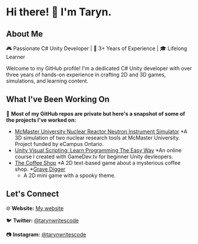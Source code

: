 # Hi there! 👋 I'm Taryn.

## About Me

🎮 Passionate C# Unity Developer | 🚀 3+ Years of Experience | 🎓 Lifelong Learner

Welcome to my GitHub profile! I'm a dedicated C# Unity developer with over three years of hands-on experience in crafting 2D and 3D games, simulations, and learning content. 

## What I've Been Working On

📝 **Most of my GitHub repos are private but here's a snapshot of some of the projects I've worked on:**

* <a href="https://tarynmcmillan.com/mcmaster-simulation/">McMaster University Nuclear Reactor Neutron Instrument Simulator</a>
    *A 3D simulation of two nuclear research tools at McMaster University. Project funded by eCampus Ontario.
* <a href="https://www.gamedev.tv/p/unity-visual-scripting/">Unity Visual Scripting: Learn Programming The Easy Way</a>
    *An online course I created with GameDev.tv for beginner Unity devleopers. 
* <a href="https://mystic-mill-games.itch.io/the-coffee-shop">The Coffee Shop</a>
    *A 2D text-based game about a mysterious coffee shop.
*<a href="https://mystic-mill-games.itch.io/grave-digger">Grave Digger</a>
    * A 2D mini game with a spooky theme.

## Let's Connect

🌐 **Website:** [My website](https://www.tarynmcmillan.com)

🐦 **Twitter:** [@tarynwritescode](https://twitter.com/tarynwritescode)

📷 **Instagram:** [@tarynwritescode](https://www.instagram.com/tarynwritescode)

